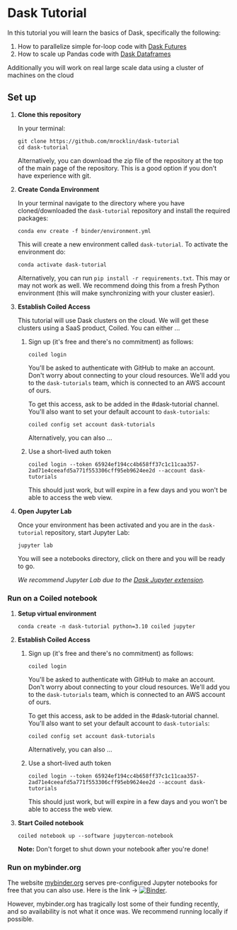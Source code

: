 # Dask Tutorial

In this tutorial you will learn the basics of Dask, specifically the following:

1.  How to parallelize simple for-loop code with [Dask Futures](https://docs.dask.org/en/stable/futures.html)
2.  How to scale up Pandas code with [Dask Dataframes](https://docs.dask.org/en/stable/dataframes.html)

Additionally you will work on real large scale data using a cluster of machines on the cloud

## Set up

1. **Clone this repository**

    In your terminal:

    ```
    git clone https://github.com/mrocklin/dask-tutorial
    cd dask-tutorial
    ```

    Alternatively, you can download the zip file of the repository at the top of the main page of the repository. This is a good option if you don't have experience with git.

2. **Create Conda Environment**

    In your terminal navigate to the directory where you have cloned/downloaded the `dask-tutorial` repository and install the required packages:

    ```
    conda env create -f binder/environment.yml
    ```

    This will create a new environment called `dask-tutorial`. To activate the environment do:

    ```
    conda activate dask-tutorial
    ```

    Alternatively, you can run `pip install -r requirements.txt`.
    This may or may not work as well.
    We recommend doing this from a fresh Python environment (this will make
    synchronizing with your cluster easier).

3. **Establish Coiled Access**

    This tutorial will use Dask clusters on the cloud.  We will get these
    clusters using a SaaS product, Coiled.  You can either ...

    1.  Sign up (it's free and there's no commitment) as follows:

        ```
        coiled login
        ```

        You'll be asked to authenticate with GitHub to make an account.  Don't
        worry about connecting to your cloud resources.  We'll add you to the
        `dask-tutorials` team, which is connected to an AWS account of ours.

        To get this access, ask to be added in the #dask-tutorial channel.
        You'll also want to set your default account to `dask-tutorials`:

        ```
        coiled config set account dask-tutorials
        ```

        Alternatively, you can also ...

    2.  Use a short-lived auth token

        ```
        coiled login --token 65924ef194cc4b658ff37c1c11caa357-2ad71e4ceeafd5a771f553306cff95eb9624ee2d --account dask-tutorials
        ```

        This should just work, but will expire in a few days and you won't be
        able to access the web view.

4. **Open Jupyter Lab**

    Once your environment has been activated and you are in the `dask-tutorial` repository, start Jupyter Lab:

    ```
    jupyter lab
    ```

    You will see a notebooks directory, click on there and you will be ready to go.

    *We recommend Jupyter Lab due to the [Dask Jupyter extension](https://github.com/dask/dask-labextension).*

### Run on a Coiled notebook

1. **Setup virtual environment**
    ```
    conda create -n dask-tutorial python=3.10 coiled jupyter
    ```

2. **Establish Coiled Access**
    1.  Sign up (it's free and there's no commitment) as follows:

        ```
        coiled login
        ```

        You'll be asked to authenticate with GitHub to make an account.  Don't
        worry about connecting to your cloud resources.  We'll add you to the
        `dask-tutorials` team, which is connected to an AWS account of ours.

        To get this access, ask to be added in the #dask-tutorial channel.
        You'll also want to set your default account to `dask-tutorials`:

        ```
        coiled config set account dask-tutorials
        ```

        Alternatively, you can also ...

    2.  Use a short-lived auth token

        ```
        coiled login --token 65924ef194cc4b658ff37c1c11caa357-2ad71e4ceeafd5a771f553306cff95eb9624ee2d --account dask-tutorials
        ```

        This should just work, but will expire in a few days and you won't be
        able to access the web view.

3. **Start Coiled notebook**
    ```
    coiled notebook up --software jupytercon-notebook
    ```

    **Note:** Don't forget to shut down your notebook after you're done!

### Run on mybinder.org

The website [mybinder.org](https://mybinder.org) serves pre-configured Jupyter notebooks for
free that you can also use.  Here is the link → [![Binder](https://mybinder.org/badge_logo.svg)](https://mybinder.org/v2/gh/mrocklin/dask-tutorial/HEAD).

However, mybinder.org has tragically lost some of their funding recently, and
so availability is not what it once was.  We recommend running locally if
possible.
